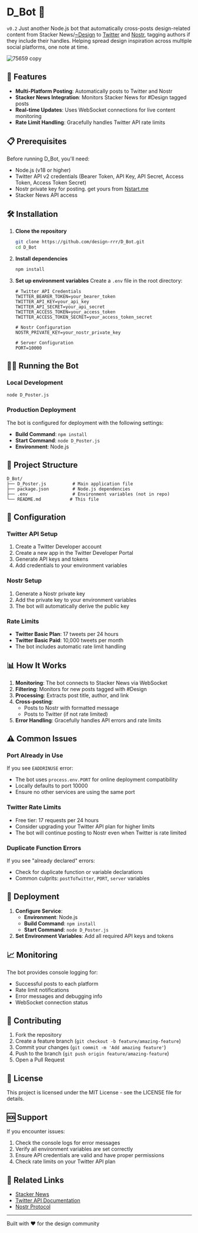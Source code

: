 # D_Bot 🤖 
`v0.2`
Just another Node.js bot that automatically cross-posts design-related content from Stacker News/[~Design](https://stacker.news/~Design/r/deSign_r) to [Twitter](https://x.com/DeSign__r) and [Nostr](https://iris.to/deSign_r), tagging authors if they include their handles. Helping spread design inspiration across multiple social platforms, one note at time.

![75659 copy](https://github.com/user-attachments/assets/6de4e3eb-5c98-4149-813e-090f3ed59c23)

## 🚀 Features

- **Multi-Platform Posting**: Automatically posts to Twitter and Nostr
- **Stacker News Integration**: Monitors Stacker News for #Design tagged posts
- **Real-time Updates**: Uses WebSocket connections for live content monitoring
- **Rate Limit Handling**: Gracefully handles Twitter API rate limits

## 📋 Prerequisites

Before running D_Bot, you'll need:

- Node.js (v18 or higher)
- Twitter API v2 credentials (Bearer Token, API Key, API Secret, Access Token, Access Token Secret)
- Nostr private key for posting. get yours from [Nstart.me](https://nstart.me/)
- Stacker News API access

## 🛠️ Installation

1. **Clone the repository**
   ```bash
   git clone https://github.com/design-rrr/D_Bot.git
   cd D_Bot
   ```

2. **Install dependencies**
   ```bash
   npm install
   ```

3. **Set up environment variables**
   Create a `.env` file in the root directory:
   ```env
   # Twitter API Credentials
   TWITTER_BEARER_TOKEN=your_bearer_token
   TWITTER_API_KEY=your_api_key
   TWITTER_API_SECRET=your_api_secret
   TWITTER_ACCESS_TOKEN=your_access_token
   TWITTER_ACCESS_TOKEN_SECRET=your_access_token_secret
   
   # Nostr Configuration
   NOSTR_PRIVATE_KEY=your_nostr_private_key
   
   # Server Configuration
   PORT=10000
   ```

## 🏃‍♂️ Running the Bot

### Local Development
```bash
node D_Poster.js
```

### Production Deployment
The bot is configured for deployment with the following settings:
- **Build Command**: `npm install`
- **Start Command**: `node D_Poster.js`
- **Environment**: Node.js

## 📁 Project Structure

```
D_Bot/
├── D_Poster.js          # Main application file
├── package.json         # Node.js dependencies
├── .env                 # Environment variables (not in repo)
└── README.md           # This file
```

## 🔧 Configuration

### Twitter API Setup
1. Create a Twitter Developer account
2. Create a new app in the Twitter Developer Portal
3. Generate API keys and tokens
4. Add credentials to your environment variables

### Nostr Setup
1. Generate a Nostr private key
2. Add the private key to your environment variables
3. The bot will automatically derive the public key

### Rate Limits
- **Twitter Basic Plan**: 17 tweets per 24 hours
- **Twitter Basic Paid**: 10,000 tweets per month
- The bot includes automatic rate limit handling

## 📊 How It Works

1. **Monitoring**: The bot connects to Stacker News via WebSocket
2. **Filtering**: Monitors for new posts tagged with #Design
3. **Processing**: Extracts post title, author, and link
4. **Cross-posting**: 
   - Posts to Nostr with formatted message
   - Posts to Twitter (if not rate limited)
5. **Error Handling**: Gracefully handles API errors and rate limits


## ⚠️ Common Issues

### Port Already in Use
If you see `EADDRINUSE` error:
- The bot uses `process.env.PORT` for online deployment compatibility
- Locally defaults to port 10000
- Ensure no other services are using the same port

### Twitter Rate Limits
- Free tier: 17 requests per 24 hours
- Consider upgrading your Twitter API plan for higher limits
- The bot will continue posting to Nostr even when Twitter is rate limited

### Duplicate Function Errors
If you see "already declared" errors:
- Check for duplicate function or variable declarations
- Common culprits: `postToTwitter`, `PORT`, `server` variables

## 🚀 Deployment

1. **Configure Service**:
   - **Environment**: Node.js
   - **Build Command**: `npm install`
   - **Start Command**: `node D_Poster.js`
2. **Set Environment Variables**: Add all required API keys and tokens


## 📈 Monitoring

The bot provides console logging for:
- Successful posts to each platform
- Rate limit notifications
- Error messages and debugging info
- WebSocket connection status

## 🤝 Contributing

1. Fork the repository
2. Create a feature branch (`git checkout -b feature/amazing-feature`)
3. Commit your changes (`git commit -m 'Add amazing feature'`)
4. Push to the branch (`git push origin feature/amazing-feature`)
5. Open a Pull Request

## 📝 License

This project is licensed under the MIT License - see the LICENSE file for details.

## 🆘 Support

If you encounter issues:
1. Check the console logs for error messages
2. Verify all environment variables are set correctly
3. Ensure API credentials are valid and have proper permissions
4. Check rate limits on your Twitter API plan

## 🔗 Related Links

- [Stacker News](https://stacker.news/r/deSign_r)
- [Twitter API Documentation](https://developer.twitter.com/en/docs)
- [Nostr Protocol](https://nostr.com)


---

Built with ❤️ for the design community
